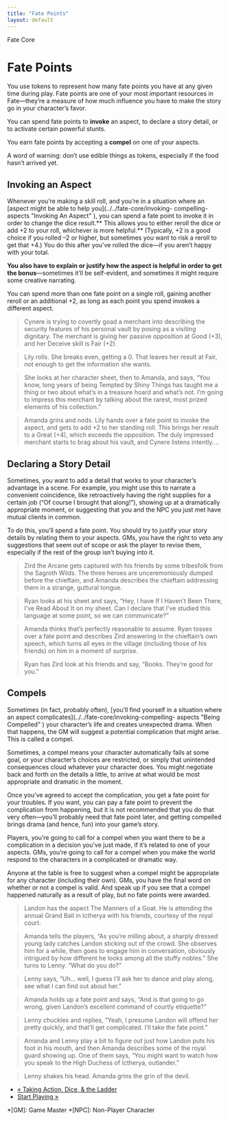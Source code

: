 ```yaml
---
title: "Fate Points"
layout: default
---
```

    
Fate Core

#  Fate Points

You use tokens to represent how many fate points you have at any given time
during play. Fate points are one of your most important resources in
Fate—they’re a measure of how much influence you have to make the story go in
your character’s favor.

You can spend fate points to **invoke** an aspect, to declare a story detail,
or to activate certain powerful stunts.

You earn fate points by accepting a **compel** on one of your aspects.

A word of warning: don’t use edible things as tokens, especially if the food
hasn’t arrived yet.

## Invoking an Aspect

Whenever you’re making a skill roll, and you’re in a situation where an
[aspect might be able to help you](../../fate-core/invoking-
compelling-aspects "Invoking An Aspect" ), you can spend a fate point to
invoke it in order to change the dice result.** This allows you to either
reroll the dice or add +2 to your roll, whichever is more helpful.**
(Typically, +2 is a good choice if you rolled –2 or higher, but sometimes you
want to risk a reroll to get that +4.) You do this after you’ve rolled the
dice—if you aren’t happy with your total.

**You also have to explain or justify how the aspect is helpful in order to get the bonus**—sometimes it’ll be self-evident, and sometimes it might require some creative narrating.

You can spend more than one fate point on a single roll, gaining another
reroll or an additional +2, as long as each point you spend invokes a
different aspect.

> Cynere is trying to covertly goad a merchant into describing the security
features of his personal vault by posing as a visiting dignitary. The merchant
is giving her passive opposition at Good (+3), and her Deceive skill is Fair
(+2).

>

> Lily rolls. She breaks even, getting a 0. That leaves her result at Fair,
not enough to get the information she wants.

>

> She looks at her character sheet, then to Amanda, and says, “You know, long
years of being <span class="aspect">Tempted by Shiny Things</span> has taught me a
thing or two about what’s in a treasure hoard and what’s not. I’m going to
impress this merchant by talking about the rarest, most prized elements of his
collection.”

>

> Amanda grins and nods. Lily hands over a fate point to invoke the aspect,
and gets to add +2 to her standing roll. This brings her result to a Great
(+4), which exceeds the opposition. The duly impressed merchant starts to brag
about his vault, and Cynere listens intently....

## Declaring a Story Detail

Sometimes, you want to add a detail that works to your character’s advantage
in a scene. For example, you might use this to narrate a convenient
coincidence, like retroactively having the right supplies for a certain job
(“Of course I brought that along!”), showing up at a dramatically appropriate
moment, or suggesting that you and the NPC you just met have mutual clients in
common.

To do this, you’ll spend a fate point. You should try to justify your story
details by relating them to your aspects. GMs, you have the right to veto any
suggestions that seem out of scope or ask the player to revise them,
especially if the rest of the group isn’t buying into it.

> Zird the Arcane gets captured with his friends by some tribesfolk from the
Sagroth Wilds. The three heroes are unceremoniously dumped before the
chieftain, and Amanda describes the chieftain addressing them in a strange,
guttural tongue.

>

> Ryan looks at his sheet and says, “Hey, I have <span class="aspect">If I Haven’t
Been There, I’ve Read About It</span> on my sheet. Can I declare that I’ve
studied this language at some point, so we can communicate?”

>

> Amanda thinks that’s perfectly reasonable to assume. Ryan tosses over a fate
point and describes Zird answering in the chieftain’s own speech, which turns
all eyes in the village (including those of his friends) on him in a moment of
surprise.

>

> Ryan has Zird look at his friends and say, “Books. They’re good for you.”

## Compels

Sometimes (in fact, probably often), [you’ll find yourself in a situation
where an aspect complicates](../../fate-core/invoking-compelling-
aspects "Being Compelled" ) your character’s life and creates unexpected
drama. When that happens, the GM will suggest a potential complication that
might arise. This is called a compel.

Sometimes, a compel means your character automatically fails at some goal, or
your character’s choices are restricted, or simply that unintended
consequences cloud whatever your character does. You might negotiate back and
forth on the details a little, to arrive at what would be most appropriate and
dramatic in the moment.

Once you’ve agreed to accept the complication, you get a fate point for your
troubles. If you want, you can pay a fate point to prevent the complication
from happening, but it is not recommended that you do that very often—you’ll
probably need that fate point later, and getting compelled brings drama (and
hence, fun) into your game’s story.

Players, you’re going to call for a compel when you want there to be a
complication in a decision you’ve just made, if it’s related to one of your
aspects. GMs, you’re going to call for a compel when you make the world
respond to the characters in a complicated or dramatic way.

Anyone at the table is free to suggest when a compel might be appropriate for
any character (including their own). GMs, you have the final word on whether
or not a compel is valid. And speak up if you see that a compel happened
naturally as a result of play, but no fate points were awarded.

> Landon has the aspect <span class="aspect">The Manners of a Goat</span>. He is
attending the annual Grand Ball in Ictherya with his friends, courtesy of the
royal court.

>

> Amanda tells the players, “As you’re milling about, a sharply dressed young
lady catches Landon sticking out of the crowd. She observes him for a while,
then goes to engage him in conversation, obviously intrigued by how different
he looks among all the stuffy nobles.” She turns to Lenny. “What do you do?”

>

> Lenny says, “Uh... well, I guess I’ll ask her to dance and play along, see
what I can find out about her.”

>

> Amanda holds up a fate point and says, “And is that going to go wrong, given
Landon’s excellent command of courtly etiquette?”

>

> Lenny chuckles and replies, “Yeah, I presume Landon will offend her pretty
quickly, and that’ll get complicated. I’ll take the fate point.”

>

> Amanda and Lenny play a bit to figure out just how Landon puts his foot in
his mouth, and then Amanda describes some of the royal guard showing up. One
of them says, “You might want to watch how you speak to the High Duchess of
Ictherya, outlander.”

>

> Lenny shakes his head. Amanda grins the grin of the devil.

  * [« Taking Action, Dice, &amp; the Ladder](/fate-core/taking-action-dice-ladder)
  * [Start Playing »](/fate-core/start-playing)

  *[GM]: Game Master
  *[NPC]: Non-Player Character

